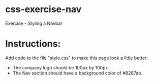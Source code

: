 # css-exercise-nav
Exercise - Styling a Navbar

# Instructions:
Add code to the file "style.css" to make this page look a little better:

- The company logo should be 100px by 100px.
- The Nav section should have a background color of #8287ab.
